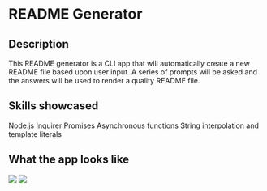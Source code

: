# README Generator

## Description

This README generator is a CLI app that will automatically create a new README file based upon user input. A series of prompts will be asked and the answers will be used to render a quality README file.

## Skills showcased

Node.js
Inquirer
Promises
Asynchronous functions
String interpolation and template literals

## What the app looks like

![](/assets/images/node2.png)
![](/assets/images/node3.png)
